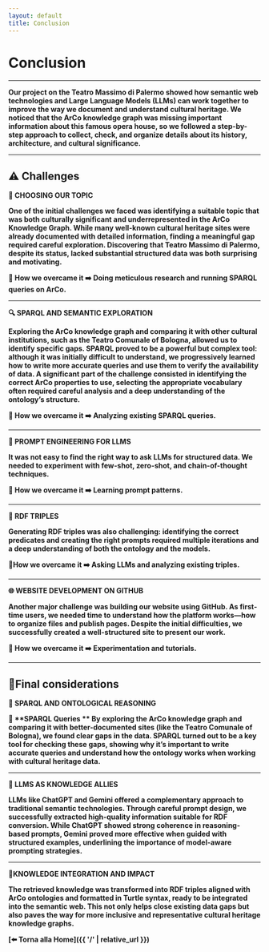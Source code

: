 ```yaml
---
layout: default
title: Conclusion
---
```


# <strong>Conclusion<strong>


---

Our project on the **Teatro Massimo di Palermo** showed how **semantic web technologies** and **Large Language Models (LLMs)** can work together to improve the way we document and understand cultural heritage. We noticed that the **ArCo knowledge graph** was missing important information about this famous opera house, so we followed a step-by-step approach to collect, check, and organize details about its history, architecture, and cultural significance.

---

## ⚠️ Challenges 


**🧠 CHOOSING OUR TOPIC**

One of the initial challenges we faced was identifying a **suitable topic** that was both **culturally significant** and **underrepresented** in the ArCo Knowledge Graph.
While many well-known cultural heritage sites were already documented with detailed information, finding a meaningful gap required careful exploration. Discovering that Teatro Massimo di Palermo, despite its status, lacked substantial structured data was both surprising and motivating. 

**📌 How we overcame it** ➡️ Doing meticulous research and running SPARQL queries on ArCo.

---
**🔍 SPARQL AND SEMANTIC EXPLORATION**

Exploring the ArCo knowledge graph and comparing it with other cultural institutions, such as the Teatro Comunale of Bologna, allowed us to identify specific gaps. SPARQL
proved to be a powerful but **complex tool**: although it was initially difficult to understand, we progressively learned how to write more accurate queries and use them to
verify the availability of data. A significant part of the challenge consisted in identifying the correct **ArCo properties** to use, selecting the appropriate vocabulary
often required careful analysis and a deep understanding of the ontology’s structure.

**📌 How we overcame it** ➡️ Analyzing existing SPARQL queries. 

---

**🧪 PROMPT ENGINEERING FOR LLMS**

It was not easy to find the right way to ask LLMs for structured data. We needed to experiment with **few-shot**, **zero-shot**, and **chain-of-thought** techniques.

**📌 How we overcame it** ➡️ Learning prompt patterns.

---
**🧩 RDF TRIPLES**

Generating **RDF triples** was also challenging: identifying the correct **predicates** and creating the right **prompts** required multiple iterations and a deep understanding of both the ontology and the models. 

**📌How we overcame it** ➡️ Asking LLMs and analyzing existing triples.

---

**🌐 WEBSITE DEVELOPMENT ON GITHUB**

Another major challenge was building our website using **GitHub**. As first-time users, we needed time to understand how the platform works—how to organize files and publish pages. Despite the initial difficulties, we successfully created a **well-structured site** to present our work.

**📌 How we overcame it** ➡️ Experimentation and tutorials.

---

## 📍Final considerations 

**🔸 SPARQL AND ONTOLOGICAL REASONING**

🔸 **SPARQL Queries **
By exploring the ArCo knowledge graph and comparing it with better-documented sites (like the Teatro Comunale of Bologna), we found clear **gaps** in the data. **SPARQL** turned out to be a key tool for checking these gaps, showing why it’s important to write **accurate queries** and understand how the **ontology** works when working with cultural heritage data. 


---
**🔸 LLMS AS KNOWLEDGE ALLIES**

LLMs like **ChatGPT** and **Gemini** offered a complementary approach to traditional semantic technologies. Through careful **prompt design**, we successfully extracted
**high-quality information** suitable for **RDF conversion**. While ChatGPT showed strong coherence in reasoning-based prompts, Gemini proved more effective when guided
with structured examples, underlining the importance of model-aware prompting strategies.

---
**🔸KNOWLEDGE INTEGRATION AND IMPACT**

The retrieved knowledge was transformed into **RDF triples** aligned with ArCo ontologies and formatted in **Turtle syntax**, ready to be integrated into the semantic web. 
This not only helps close existing data gaps but also paves the way for more inclusive and representative cultural heritage knowledge graphs.




[⬅️ Torna alla Home]({{ '/' | relative_url }})
